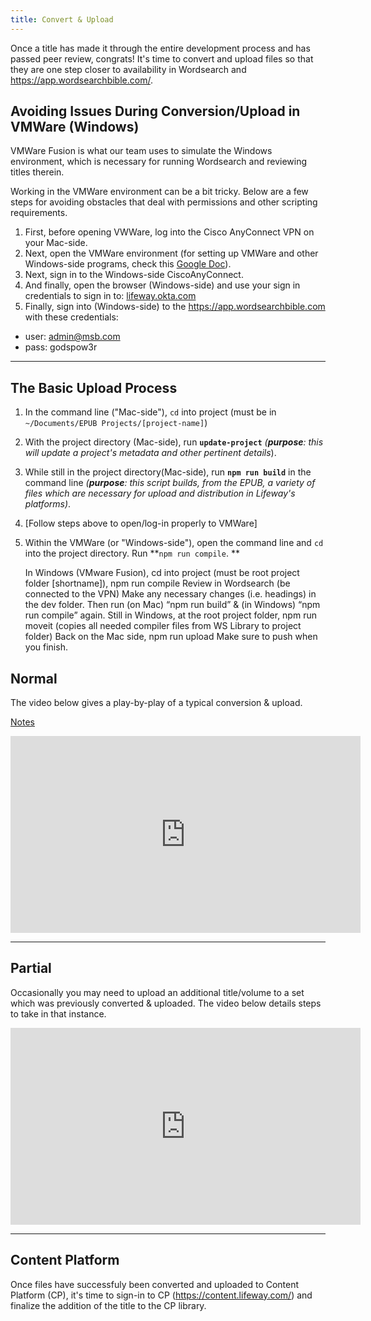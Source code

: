 ```yaml
---
title: Convert & Upload
---
```

Once a title has made it through the entire development process and has passed peer review, congrats! It's time to convert and upload files so that they are one step closer to availability in Wordsearch and <https://app.wordsearchbible.com/>.

## Avoiding Issues During Conversion/Upload in VMWare (Windows)

VMWare Fusion is what our team uses to simulate the Windows environment, which is necessary for running Wordsearch and reviewing titles therein. 

Working in the VMWare environment can be a bit tricky. Below are a few steps for avoiding obstacles that deal with permissions and other scripting requirements.

1. First, before opening VWWare, log into the Cisco AnyConnect VPN on your Mac-side.
2. Next, open the VMWare environment (for setting up VMWare and other Windows-side programs, check this [Google Doc](https://docs.google.com/document/d/1FCB8IKsH9g0CzzPEqyoobgxX2euKk-bVAxDnywGRIuA/edit?usp=sharing)).
3. Next, sign in to the Windows-side CiscoAnyConnect.
4. And finally, open the browser (Windows-side) and use your sign in credentials to sign in to: [lifeway.okta.com](https://lifeway.okta.com/)
5. Finally, sign into (Windows-side) to the <https://app.wordsearchbible.com> with these credentials: 

* user: admin@msb.com
* pass: godspow3r

<hr />

## The Basic Upload Process

1.  In the command line ("Mac-side"), `cd` into project (must be in `~/Documents/EPUB Projects/[project-name]`)
2. With the project directory (Mac-side), run **`update-project`** _(**purpose**: this will update a project's metadata and other pertinent details_).
3. While still in the project directory(Mac-side), run **`npm run build`** in the command line _(**purpose**: this script builds, from the EPUB, a variety of files which are necessary for upload and distribution in Lifeway's platforms)_. 
4. \[Follow steps above to open/log-in properly to VMWare]
5. Within the VMWare (or "Windows-side"), open the command line and `cd` into the project directory. Run **`npm run compile`. **



	In Windows (VMware Fusion), cd into project (must be root project folder \[shortname]), 
npm run compile
	Review in Wordsearch (be connected to the VPN)
		Make any necessary changes (i.e. headings) in the dev folder. 
Then run (on Mac) “npm run build” & (in Windows) “npm run compile” again.
	Still in Windows, at the root project folder, npm run moveit
		(copies all needed compiler files from WS Library to project folder)
	Back on the Mac side, npm run upload
	Make sure to push when you finish.

## Normal

The video below gives a play-by-play of a typical conversion & upload.

[Notes](https://docs.google.com/document/d/1SKd2fDSqLkvqHil_4lCacR8y5F0ms-JzYy308O7D2sg/edit#heading=h.oe8txcg3fgbe)

<iframe width="560" height="315" src="https://www.youtube.com/embed/DTfFtJwO3FY" frameborder="0" allowfullscreen></iframe>

<hr />

## Partial

Occasionally you may need to upload an additional title/volume to a set which was previously converted & uploaded. The video below details steps to take in that instance.

<iframe width="560" height="315" src="https://www.youtube.com/embed/G3udL6Rrkco" frameborder="0" allowfullscreen></iframe>

<hr />

## Content Platform

Once files have successfuly been converted and uploaded to Content Platform (CP), it's time to sign-in to CP (<https://content.lifeway.com/>)  and finalize the addition of the title to the CP library.

##
